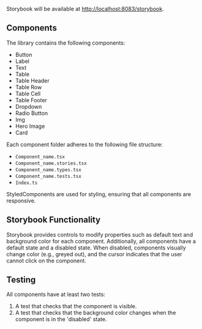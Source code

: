 
Storybook will be available at [http://localhost:8083/storybook](http://localhost:3000/storybook).

## Components

The library contains the following components:

- Button
- Label
- Text
- Table
- Table Header
- Table Row
- Table Cell
- Table Footer
- Dropdown
- Radio Button
- Img
- Hero Image
- Card

Each component folder adheres to the following file structure:

- `Component_name.tsx`
- `Component_name.stories.tsx`
- `Component_name.types.tsx`
- `Component_name.tests.tsx`
- `Index.ts`

StyledComponents are used for styling, ensuring that all components are responsive.

## Storybook Functionality

Storybook provides controls to modify properties such as default text and background color for each component. Additionally, all components have a default state and a disabled state. When disabled, components visually change color (e.g., greyed out), and the cursor indicates that the user cannot click on the component.

## Testing

All components have at least two tests:

1. A test that checks that the component is visible.
2. A test that checks that the background color changes when the component is in the 'disabled' state.

